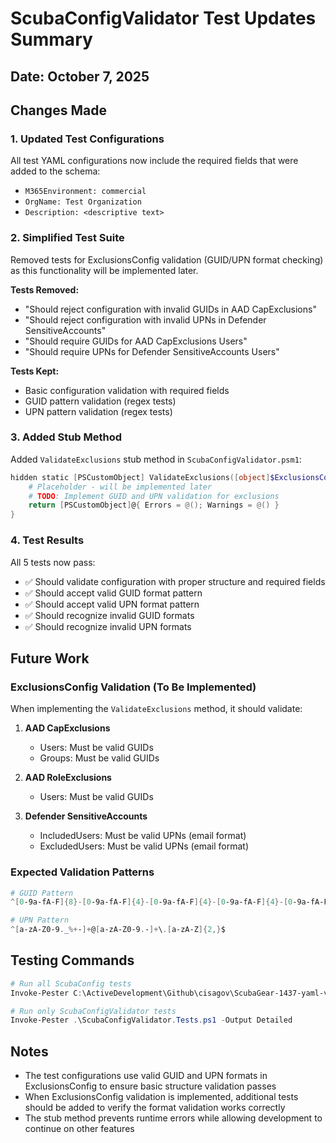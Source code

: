 # ScubaConfigValidator Test Updates Summary

## Date: October 7, 2025

## Changes Made

### 1. Updated Test Configurations
All test YAML configurations now include the required fields that were added to the schema:
- `M365Environment: commercial`
- `OrgName: Test Organization`
- `Description: <descriptive text>`

### 2. Simplified Test Suite
Removed tests for ExclusionsConfig validation (GUID/UPN format checking) as this functionality will be implemented later.

**Tests Removed:**
- "Should reject configuration with invalid GUIDs in AAD CapExclusions"
- "Should reject configuration with invalid UPNs in Defender SensitiveAccounts"
- "Should require GUIDs for AAD CapExclusions Users"
- "Should require UPNs for Defender SensitiveAccounts Users"

**Tests Kept:**
- Basic configuration validation with required fields
- GUID pattern validation (regex tests)
- UPN pattern validation (regex tests)

### 3. Added Stub Method
Added `ValidateExclusions` stub method in `ScubaConfigValidator.psm1`:
```powershell
hidden static [PSCustomObject] ValidateExclusions([object]$ExclusionsConfig, [array]$ProductNames) {
    # Placeholder - will be implemented later
    # TODO: Implement GUID and UPN validation for exclusions
    return [PSCustomObject]@{ Errors = @(); Warnings = @() }
}
```

### 4. Test Results
All 5 tests now pass:
- ✅ Should validate configuration with proper structure and required fields
- ✅ Should accept valid GUID format pattern
- ✅ Should accept valid UPN format pattern
- ✅ Should recognize invalid GUID formats
- ✅ Should recognize invalid UPN formats

## Future Work

### ExclusionsConfig Validation (To Be Implemented)
When implementing the `ValidateExclusions` method, it should validate:

1. **AAD CapExclusions**
   - Users: Must be valid GUIDs
   - Groups: Must be valid GUIDs
   
2. **AAD RoleExclusions**
   - Users: Must be valid GUIDs

3. **Defender SensitiveAccounts**
   - IncludedUsers: Must be valid UPNs (email format)
   - ExcludedUsers: Must be valid UPNs (email format)

### Expected Validation Patterns
```powershell
# GUID Pattern
^[0-9a-fA-F]{8}-[0-9a-fA-F]{4}-[0-9a-fA-F]{4}-[0-9a-fA-F]{4}-[0-9a-fA-F]{12}$

# UPN Pattern
^[a-zA-Z0-9._%+-]+@[a-zA-Z0-9.-]+\.[a-zA-Z]{2,}$
```

## Testing Commands

```powershell
# Run all ScubaConfig tests
Invoke-Pester C:\ActiveDevelopment\Github\cisagov\ScubaGear-1437-yaml-validation\PowerShell\ScubaGear\Testing\Unit\PowerShell\ScubaConfig

# Run only ScubaConfigValidator tests
Invoke-Pester .\ScubaConfigValidator.Tests.ps1 -Output Detailed
```

## Notes
- The test configurations use valid GUID and UPN formats in ExclusionsConfig to ensure basic structure validation passes
- When ExclusionsConfig validation is implemented, additional tests should be added to verify the format validation works correctly
- The stub method prevents runtime errors while allowing development to continue on other features
